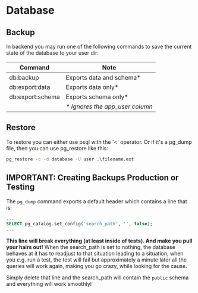 # Database

## Backup

In backend you may run one of the following commands to save the current state of the database to your user dir:


| Command | Note |
|-|-|
| db:backup | Exports data and schema* |
| db:export:data | Exports data only* |
| db:export:schema | Exports schema only* |
|  | _* Ignores the app_user column_ |


## Restore

To restore you can either use psql with the '<' operator. Or if it's a pg_dump file, then you can use pg_restore like this:

```cmd
pg_restore -c -d database -U user .\filename.ext
```




## **IMPORTANT: Creating Backups Production or Testing**

The `pg_dump` command exports a default header which contains a line that is:

```sql
...
SELECT pg_catalog.set_config('search_path', '', false);
...
```

**This line will break everything (at least inside of tests). And make you pull your hairs out!**
When the search_path is set to nothing, the database behaves at it has to readjust
to that situation leading to a situation, when you e.g. run a test, the test will 
fail but approximately a minute later all the queries will work again, making you
go crazy, while looking for the cause.

Simply delete that line and the search_path will contain the `public` schema
and everything will work smoothly!